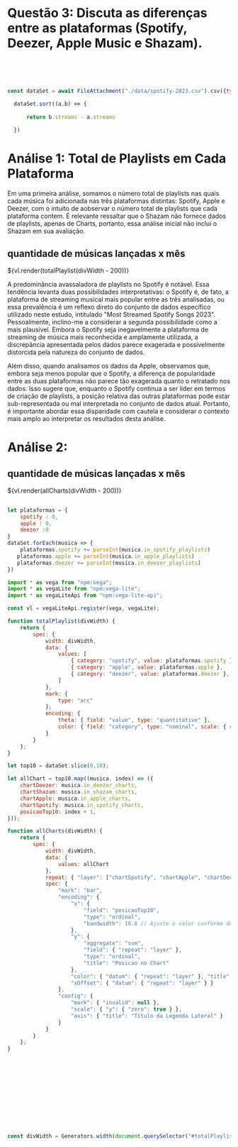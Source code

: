 #  Questão 3: Discuta as diferenças entre as plataformas (Spotify, Deezer, Apple Music e Shazam).
  <br>
  <br>
  <br>

```js
const dataSet = await FileAttachment("./data/spotify-2023.csv").csv({typed: true});

  dataSet.sort((a,b) => {
   
      return b.streams - a.streams
    
  })


  ```
# Análise 1: Total de Playlists em Cada Plataforma

Em uma primeira análise, somamos o número total de playlists nas quais cada música foi adicionada nas três plataformas distintas: Spotify, Apple e Deezer, com o intuito de aobservar o número total de playlists que cada plataforma contem. É relevante ressaltar que o Shazam não fornece dados de playlists, apenas de Charts, portanto, essa análise inicial não inclui o Shazam em sua avaliação.

<div class="grid grid-cols-2">
    <div id="totalPlaylist" class="card grid-colspan-2">
        <h2 class="title">quantidade de músicas lançadas x mês</h2>
        <div style="width: 100%; margin-top: 15px;">
            ${vl.render(totalPlaylist(divWidth - 200))}
        </div>
    </div>
</div>

A predominância avassaladora de playlists no Spotify é notável. Essa tendência levanta duas possibilidades interpretativas: o Spotify é, de fato, a plataforma de streaming musical mais popular entre as três analisadas, ou essa prevalência é um reflexo direto do conjunto de dados específico utilizado neste estudo, intitulado "Most Streamed Spotify Songs 2023". Pessoalmente, inclino-me a considerar a segunda possibilidade como a mais plausível. Embora o Spotify seja inegavelmente a plataforma de streaming de música mais reconhecida e amplamente utilizada, a discrepância apresentada pelos dados parece exagerada e possivelmente distorcida pela natureza do conjunto de dados.

Além disso, quando analisamos os dados da Apple, observamos que, embora seja menos popular que o Spotify, a diferença de popularidade entre as duas plataformas não parece tão exagerada quanto o retratado nos dados. Isso sugere que, enquanto o Spotify continua a ser líder em termos de criação de playlists, a posição relativa das outras plataformas pode estar sub-representada ou mal interpretada no conjunto de dados atual. Portanto, é importante abordar essa disparidade com cautela e considerar o contexto mais amplo ao interpretar os resultados desta análise.




# Análise 2:



<div class="grid grid-cols-2">
    <div id="allCharts" class="card grid-colspan-2">
        <h2 class="title">quantidade de músicas lançadas x mês</h2>
        <div style="width: 100%; margin-top: 15px;">
            ${vl.render(allCharts(divWidth - 200))}
        </div>
    </div>
</div>

```js
  
let plataformas = {
    spotify : 0,
    apple : 0,
    deezer :0
}
dataSet.forEach(musica => {
    plataformas.spotify += parseInt(musica.in_spotify_playlists)
   plataformas.apple += parseInt(musica.in_apple_playlists)
   plataformas.deezer += parseInt(musica.in_deezer_playlists)
})

import * as vega from "npm:vega";
import * as vegaLite from "npm:vega-lite";
import * as vegaLiteApi from "npm:vega-lite-api";

const vl = vegaLiteApi.register(vega, vegaLite);

function totalPlaylist(divWidth) {
    return {
        spec: {
            width: divWidth,
            data: {
                values: [
                    { category: "spotify", value: plataformas.spotify },
                    { category: "apple", value: plataformas.apple },
                    { category: "deezer", value: plataformas.deezer },
                ]
            },
            mark: {
                type: "arc"
            },
            encoding: {
                theta: { field: "value", type: "quantitative" },
                color: { field: "category", type: "nominal", scale: { range: ["#FF2D55", "#8A2BE2", "#1DB954"] } }
            }
        }
    };
}

let top10 = dataSet.slice(0,10);

let allChart = top10.map((musica, index) => ({
    chartDeezer: musica.in_deezer_charts,
    chartShazam: musica.in_shazam_charts,
    chartApple: musica.in_apple_charts,
    chartSpotify: musica.in_spotify_charts,
    posicaoTop10: index + 1,
}));

function allCharts(divWidth) {
    return {
        spec: {
            width: divWidth,
            data: {
                values: allChart
            },
            repeat: { "layer": ["chartSpotify", "chartApple", "chartDeezer", "chartShazam"] },
            spec: {
                "mark": "bar",
                "encoding": {
                    "x": {
                        "field": "posicaoTop10",
                        "type": "ordinal",
                        "bandwidth": 10.8 // Ajuste o valor conforme desejado para aumentar o espaço entre as barras
                    },
                    "y": {
                        "aggregate": "sum",
                        "field": { "repeat": "layer" },
                        "type": "ordinal",
                        "title": "Posicao no Chart"
                    },
                    "color": { "datum": { "repeat": "layer" }, "title": "Streaming Chart" },
                    "xOffset": { "datum": { "repeat": "layer" } }
                },
                "config": {
                    "mark": { "invalid": null },
                    "scale": { "y": { "zero": true } },
                    "axis": { "title": "Título da Legenda Lateral" }
                }
            }
        }
    };
}













const divWidth = Generators.width(document.querySelector("#totalPlaylist"));
  ```